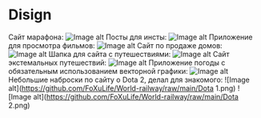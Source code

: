 # Disign
Сайт марафона:
![Image alt](https://github.com/FoXuLife/World-railway/raw/main/Frame.png)
Посты для инсты:
![Image alt](https://github.com/FoXuLife/World-railway/raw/main/inst.png)
Приложение для просмотра фильмов:
![Image alt](https://github.com/FoXuLife/World-railway/raw/main/Mobile.png)
Сайт по продаже домов:
![Image alt](https://github.com/FoXuLife/World-railway/raw/main/Site_home.png)
Шапка для сайта с путешествиями:
![Image alt](https://github.com/FoXuLife/World-railway/raw/main/site_snow.png)
Сайт экстемальных путешествий:
![Image alt](https://github.com/FoXuLife/World-railway/raw/main/travel.png)
Приложение погоды с обязательным использованием векторной графики:
![Image alt](https://github.com/FoXuLife/World-railway/raw/main/Приложение.png)
Небольшие наброски по сайту о Dota 2, делал для знакомого: 
![Image alt](https://github.com/FoXuLife/World-railway/raw/main/Dota 1.png)
![Image alt](https://github.com/FoXuLife/World-railway/raw/main/Dota 2.png)
